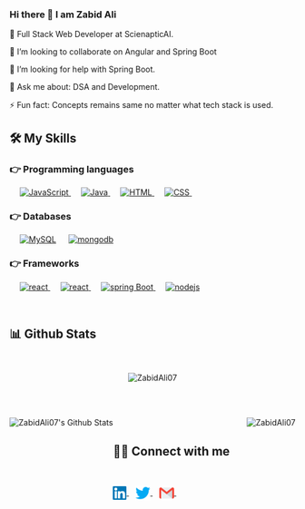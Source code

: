 ### Hi there 👋 I am Zabid Ali

🔭 Full Stack Web Developer at ScienapticAI.

👯 I’m looking to collaborate on Angular and Spring Boot

🤔 I’m looking for help with Spring Boot.

💬 Ask me about: DSA and Development.

⚡ Fun fact: Concepts remains same no matter what tech stack is used.

<!--
**Zabidali07/Zabidali07** is a ✨ _special_ ✨ repository because its `README.md` (this file) appears on your GitHub profile.

Here are some ideas to get you started:

- 🔭 I’m currently working on ...
-                                                          ...
- 👯 I’m looking to collaborate on ...
- 🤔 I’m looking for help with ...
- 💬 Ask me about ...
- 📫 How to reach me: ...
- 😄 Pronouns: ...
- ⚡ Fun fact: ...
-->
  
  ## 🛠️ My Skills

### 👉 Programming languages

<p align="left"> 
  &emsp; 
  <a href="https://developer.mozilla.org/en-US/docs/Web/JavaScript" target="_blank"> 
     <img alt="JavaScript" src="https://img.shields.io/badge/JavaScript%20-%23F7DF1E.svg?logo=javascript&logoColor=black">
   </a>
  &emsp;
  <a href="https://www.java.com" target="_blank"> 
    <img alt="Java" src="https://img.shields.io/badge/Java-%23007396.svg?logo=java&logoColor=white">
  </a>
  &emsp; 
  <a href="https://www.w3.org/html/" target="_blank"> 
   <img alt="HTML" src="https://img.shields.io/badge/HTML5%20-%23E34F26.svg?logo=html5&logoColor=white">
  </a>   
  &emsp;
  <a href="https://www.w3schools.com/css/" target="_blank">
    <img alt="CSS" src="https://img.shields.io/badge/CSS%20-%231572B6.svg?logo=css3&logoColor=white">
  </a> 
   &emsp;
</p>


### 👉 Databases
<p align="left">
  &emsp;
    <a href="https://www.mysql.com/"><img alt="MySQL" src="https://img.shields.io/badge/MySQL-%2300f.svg?style=flat&llogo=mysql&logoColor=white"></a>
  &emsp;
    <a href="https://www.mongodb.com/" target="_blank"> 
    <img src="https://img.shields.io/badge/mongodb-47A248.svg?style=flat&logo=mongodb&logoColor=white"
      alt="mongodb"/> 
  </a>
 </p>
      

### 👉 Frameworks
<p align="left">
    &emsp;
  <a href="https://angular.io/" target="_blank"> 
    <img src="https://img.shields.io/badge/angular-61DAFB.svg?style=flat&logo=angular&logoColor=red"
      alt="react"/> 
  </a>
    &emsp;
  <a href="https://reactjs.org/" target="_blank"> 
    <img src="https://img.shields.io/badge/reactjs-61DAFB.svg?style=flat&logo=react&logoColor=black"
      alt="react"/> 
  </a>
  &emsp;
    <a href="https://spring.io/" target="_blank"> 
    <img src="https://img.shields.io/badge/spring%20boot-6DB33F.svg?style=flat&logo=springboot&logoColor=white" alt="spring Boot" /> 
  </a>  
  &emsp;
    <a href="https://nodejs.org" target="_blank"> 
    <img src="https://img.shields.io/badge/node.js-339933.svg?style=flat&logo=nodedotjs&logoColor=white"
      alt="nodejs"/> 
  </a>
 </p>

<br />

## 📊 Github Stats 
  <br/>
      <p align="center"><img src="https://github-readme-streak-stats.herokuapp.com/?user=ZabidAli07&theme=merko" alt="ZabidAli07"  /></p>
      <br/>
      <br/>

   <p>
   <img align="left" alt="ZabidAli07's Github Stats" src="https://github-readme-stats.vercel.app/api?username=ZabidAli07&show_icons=true&count_private=true&theme=algolia" height="192px"/>
   <img align="right" src="https://github-readme-stats.vercel.app/api/top-langs?username=ZabidAli07&show_icons=true&locale=en&layout=compact&theme=algolia" alt="ZabidAli07" height="192px"/> 
</p>
 <br />





      
## 🙋‍♀️ Connect with me
   <br />
  <p align="left">
  <a href="https://www.linkedin.com/in/zabidali/" target="_blank">
    <img align="center" alt="Zabid Ali | Linkedin" width="24px" src="https://github.com/SatYu26/SatYu26/blob/master/Assets/Linkedin.svg" />
  </a> &nbsp;&nbsp;
  <a href="https://twitter.com/ZabidAli07" target="_blank">
    <img align="center" alt="Zabid Ali | Twitter" width="26px" src="https://github.com/SatYu26/SatYu26/blob/master/Assets/Twitter.svg" />
  </a> &nbsp;&nbsp;
  <a href="mailto:zabid1998@gmail.com" >
    <img align="center" alt="Zabid Ali | Gmail" width="26px" src="https://github.com/SatYu26/SatYu26/blob/master/Assets/Gmail.svg" />
  </a> &nbsp;&nbsp;
